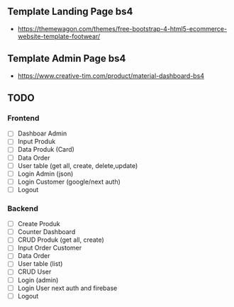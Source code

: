 ## Template Landing Page bs4

- https://themewagon.com/themes/free-bootstrap-4-html5-ecommerce-website-template-footwear/

## Template Admin Page bs4

- https://www.creative-tim.com/product/material-dashboard-bs4

## TODO

### Frontend

- [ ] Dashboar Admin
- [ ] Input Produk
- [ ] Data Produk (Card)
- [ ] Data Order
- [ ] User table (get all, create, delete,update)
- [ ] Login Admin (json)
- [ ] Login Customer (google/next auth)
- [ ] Logout

### Backend

- [ ] Create Produk
- [ ] Counter Dashboard
- [ ] CRUD Produk (get all, create)
- [ ] Input Order Customer 
- [ ] Data Order
- [ ] User table (list)
- [ ] CRUD User
- [ ] Login (admin)
- [ ] Login User next auth and firebase
- [ ] Logout
